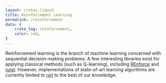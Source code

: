 ```yaml
---
layout: crates.liquid
title: Reinforcement Learning
permalink: /reinforcement
data: {
    crate_tag: reinforcement,
    color: red,
}
---
```


Reinforcement learning is the branch of machine learning concerned with sequential decision-making problems. A few interesting libraries exist for applying classical methods (such as Q-learning), including [REnforce](https://github.com/NivenT/REnforce) and [rurel](https://crates.io/crates/rurel). However, implementations of state-of-art learning algorithms are currently limited to [rsrl](https://crates.io/crates/rsrl) to the best of our knowledge.

